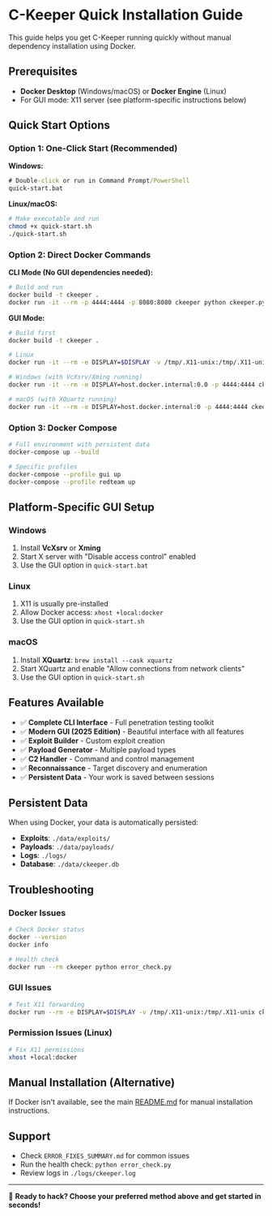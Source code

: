 # C-Keeper Quick Installation Guide

This guide helps you get C-Keeper running quickly without manual dependency installation using Docker.

## Prerequisites

- **Docker Desktop** (Windows/macOS) or **Docker Engine** (Linux)
- For GUI mode: X11 server (see platform-specific instructions below)

## Quick Start Options

### Option 1: One-Click Start (Recommended)

**Windows:**
```cmd
# Double-click or run in Command Prompt/PowerShell
quick-start.bat
```

**Linux/macOS:**
```bash
# Make executable and run
chmod +x quick-start.sh
./quick-start.sh
```

### Option 2: Direct Docker Commands

**CLI Mode (No GUI dependencies needed):**
```bash
# Build and run
docker build -t ckeeper .
docker run -it --rm -p 4444:4444 -p 8080:8080 ckeeper python ckeeper.py --cli
```

**GUI Mode:**
```bash
# Build first
docker build -t ckeeper .

# Linux
docker run -it --rm -e DISPLAY=$DISPLAY -v /tmp/.X11-unix:/tmp/.X11-unix -p 4444:4444 ckeeper python ckeeper.py --gui

# Windows (with VcXsrv/Xming running)
docker run -it --rm -e DISPLAY=host.docker.internal:0.0 -p 4444:4444 ckeeper python ckeeper.py --gui

# macOS (with XQuartz running)
docker run -it --rm -e DISPLAY=host.docker.internal:0 -p 4444:4444 ckeeper python ckeeper.py --gui
```

### Option 3: Docker Compose

```bash
# Full environment with persistent data
docker-compose up --build

# Specific profiles
docker-compose --profile gui up
docker-compose --profile redteam up
```

## Platform-Specific GUI Setup

### Windows
1. Install **VcXsrv** or **Xming**
2. Start X server with "Disable access control" enabled
3. Use the GUI option in `quick-start.bat`

### Linux
1. X11 is usually pre-installed
2. Allow Docker access: `xhost +local:docker`
3. Use the GUI option in `quick-start.sh`

### macOS
1. Install **XQuartz**: `brew install --cask xquartz`
2. Start XQuartz and enable "Allow connections from network clients"
3. Use the GUI option in `quick-start.sh`

## Features Available

- ✅ **Complete CLI Interface** - Full penetration testing toolkit
- ✅ **Modern GUI (2025 Edition)** - Beautiful interface with all features
- ✅ **Exploit Builder** - Custom exploit creation
- ✅ **Payload Generator** - Multiple payload types
- ✅ **C2 Handler** - Command and control management
- ✅ **Reconnaissance** - Target discovery and enumeration
- ✅ **Persistent Data** - Your work is saved between sessions

## Persistent Data

When using Docker, your data is automatically persisted:
- **Exploits**: `./data/exploits/`
- **Payloads**: `./data/payloads/`
- **Logs**: `./logs/`
- **Database**: `./data/ckeeper.db`

## Troubleshooting

### Docker Issues
```bash
# Check Docker status
docker --version
docker info

# Health check
docker run --rm ckeeper python error_check.py
```

### GUI Issues
```bash
# Test X11 forwarding
docker run --rm -e DISPLAY=$DISPLAY -v /tmp/.X11-unix:/tmp/.X11-unix ckeeper python -c "import tkinter; print('GUI ready!')"
```

### Permission Issues (Linux)
```bash
# Fix X11 permissions
xhost +local:docker
```

## Manual Installation (Alternative)

If Docker isn't available, see the main [README.md](README.md) for manual installation instructions.

## Support

- Check `ERROR_FIXES_SUMMARY.md` for common issues
- Run the health check: `python error_check.py`
- Review logs in `./logs/ckeeper.log`

---

🚀 **Ready to hack? Choose your preferred method above and get started in seconds!**
